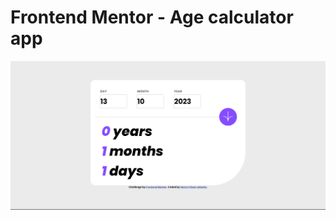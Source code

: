 # Frontend Mentor - Age calculator app

![Design preview for the Age calculator app coding challenge](./assets/images/result.png)


